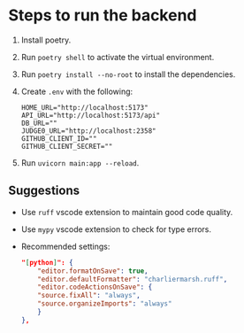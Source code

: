 # Steps to run the backend

1. Install poetry.
2. Run `poetry shell` to activate the virtual environment.
3. Run `poetry install --no-root` to install the dependencies.
4. Create `.env` with the following:

   ```
   HOME_URL="http://localhost:5173"
   API_URL="http://localhost:5173/api"
   DB_URL=""
   JUDGE0_URL="http://localhost:2358"
   GITHUB_CLIENT_ID=""
   GITHUB_CLIENT_SECRET=""
   ```

5. Run `uvicorn main:app --reload`.

## Suggestions

- Use `ruff` vscode extension to maintain good code quality.
- Use `mypy` vscode extension to check for type errors.
- Recommended settings:

  ```json
  "[python]": {
      "editor.formatOnSave": true,
      "editor.defaultFormatter": "charliermarsh.ruff",
      "editor.codeActionsOnSave": {
      "source.fixAll": "always",
      "source.organizeImports": "always"
      }
  },
  ```

